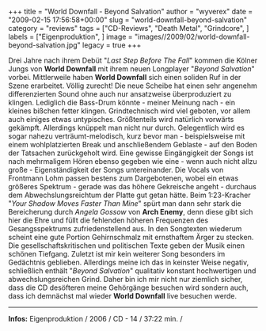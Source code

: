 +++
title = "World Downfall - Beyond Salvation"
author = "wyverex"
date = "2009-02-15 17:56:58+00:00"
slug = "world-downfall-beyond-salvation"
category = "reviews"
tags = ["CD-Reviews", "Death Metal", "Grindcore", ]
labels = ["Eigenproduktion", ]
image = "images//2009/02/world-downfall-beyond-salvation.jpg"
legacy = true
+++

Drei Jahre nach ihrem Debüt "_Last Step Before The Fall_" kommen die Kölner Jungs von **World Downfall** mit ihrem neuen Longplayer "_Beyond Salvation_" vorbei. Mittlerweile haben **World Downfall** sich einen soliden Ruf in der Szene erarbeitet. Völlig zurecht!
Die neue Scheibe hat einen sehr angenehm differenzierten Sound ohne auch nur ansatzweise überproduziert zu klingen. Lediglich die Bass-Drum könnte - meiner Meinung nach - ein kleines bißchen fetter klingen.
Grindtechnisch wird viel geboten, vor allem auch einiges etwas untypisches. Größtenteils wird natürlich vorwärts gekämpft. Allerdings knüppelt man nicht nur durch. Gelegentlich wird es sogar nahezu verträumt-melodisch, kurz bevor man - beispielsweise mit einem wohlplatzierten Break und anschließendem Geblaste - auf den Boden der Tatsachen zurückgeholt wird. Eine gewisse Eingängigkeit der Songs ist nach mehrmaligem Hören ebenso gegeben wie eine - wenn auch nicht allzu große - Eigenständigkeit der Songs untereinander.
Die Vocals von Frontmann Lohm passen bestens zum Dargebotenen, wobei ein etwas größeres Spektrum - gerade was das höhere Gekreische angeht - durchaus dem Abwechslungsreichtum der Platte gut getan hätte. Beim 1:23-Kracher "_Your Shadow Moves Faster Than Mine_" spürt man dann sehr stark die Bereicherung durch _Angela Gossow_ von **Arch Enemy**, denn diese gibt sich hier die Ehre und füllt die fehlenden höheren Frequenzen des Gesangsspektrums zufriedenstellend aus. In den Songtexten wiederum scheint eine gute Portion Gehirnschmalz mit ernsthaftem Ärger zu stecken. Die gesellschaftskritischen und politischen Texte geben der Musik einen schönen Tiefgang.
Zuletzt ist mir kein weiterer Song besonders im Gedächtnis geblieben. Allerdings meine ich das in keinster Weise negativ, schließlich enthält "_Beyond Salvation_" qualitativ konstant hochwertigen und abwechslungsreichen Grind. Daher bin ich mir nicht nur ziemlich sicher, dass die CD desöfteren meine Gehörgänge besuchen wird sondern auch, dass ich demnächst mal wieder **World Downfall** live besuchen werde.





---
**Infos:**
Eigenproduktion / 2006 / 
CD - 14 / 37:22 min. / 
